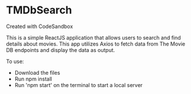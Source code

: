 # TMDbSearch
Created with CodeSandbox

This is a simple ReactJS application that allows users to search and find details about movies. This app utilizes Axios to fetch data from The Movie DB endpoints and display the data as output.

To use:
<ul>
  
  <li>Download the files</li>
  <li>Run npm install</li>
  <li>Run 'npm start' on the terminal to start a local server</li>

</ul>

